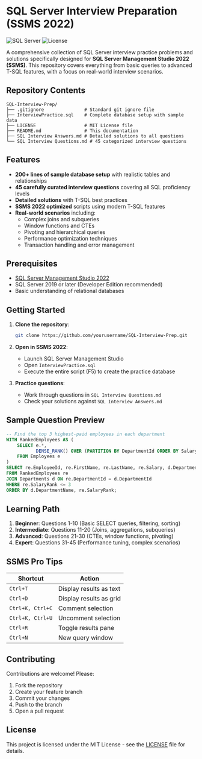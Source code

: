 # SQL Server Interview Preparation (SSMS 2022)

![SQL Server](https://img.shields.io/badge/SQL_Server-2022-blue)
![License](https://img.shields.io/badge/License-MIT-green)

A comprehensive collection of SQL Server interview practice problems and solutions specifically designed for **SQL Server Management Studio 2022 (SSMS)**. This repository covers everything from basic queries to advanced T-SQL features, with a focus on real-world interview scenarios.

## Repository Contents

```
SQL-Interview-Prep/
├── .gitignore               # Standard git ignore file
├── InterviewPractice.sql    # Complete database setup with sample data
├── LICENSE                  # MIT License file
├── README.md                # This documentation
├── SQL Interview Answers.md # Detailed solutions to all questions
└── SQL Interview Questions.md # 45 categorized interview questions
```

## Features

- **200+ lines of sample database setup** with realistic tables and relationships
- **45 carefully curated interview questions** covering all SQL proficiency levels
- **Detailed solutions** with T-SQL best practices
- **SSMS 2022 optimized** scripts using modern T-SQL features
- **Real-world scenarios** including:
  - Complex joins and subqueries
  - Window functions and CTEs
  - Pivoting and hierarchical queries
  - Performance optimization techniques
  - Transaction handling and error management

## Prerequisites

- [SQL Server Management Studio 2022](https://learn.microsoft.com/en-us/sql/ssms/download-sql-server-management-studio-ssms)
- SQL Server 2019 or later (Developer Edition recommended)
- Basic understanding of relational databases

## Getting Started

1. **Clone the repository**:
   ```bash
   git clone https://github.com/yourusername/SQL-Interview-Prep.git
   ```

2. **Open in SSMS 2022**:
   - Launch SQL Server Management Studio
   - Open `InterviewPractice.sql`
   - Execute the entire script (F5) to create the practice database

3. **Practice questions**:
   - Work through questions in `SQL Interview Questions.md`
   - Check your solutions against `SQL Interview Answers.md`

## Sample Question Preview

```sql
-- Find the top 3 highest-paid employees in each department
WITH RankedEmployees AS (
    SELECT e.*,
           DENSE_RANK() OVER (PARTITION BY DepartmentId ORDER BY Salary DESC) AS SalaryRank
    FROM Employees e
)
SELECT re.EmployeeId, re.FirstName, re.LastName, re.Salary, d.DepartmentName
FROM RankedEmployees re
JOIN Departments d ON re.DepartmentId = d.DepartmentId
WHERE re.SalaryRank <= 3
ORDER BY d.DepartmentName, re.SalaryRank;
```

## Learning Path

1. **Beginner**: Questions 1-10 (Basic SELECT queries, filtering, sorting)
2. **Intermediate**: Questions 11-20 (Joins, aggregations, subqueries)
3. **Advanced**: Questions 21-30 (CTEs, window functions, pivoting)
4. **Expert**: Questions 31-45 (Performance tuning, complex scenarios)

## SSMS Pro Tips

| Shortcut | Action |
|----------|--------|
| `Ctrl+T` | Display results as text |
| `Ctrl+D` | Display results as grid |
| `Ctrl+K, Ctrl+C` | Comment selection |
| `Ctrl+K, Ctrl+U` | Uncomment selection |
| `Ctrl+R` | Toggle results pane |
| `Ctrl+N` | New query window |

## Contributing

Contributions are welcome! Please:
1. Fork the repository
2. Create your feature branch
3. Commit your changes
4. Push to the branch
5. Open a pull request

## License

This project is licensed under the MIT License - see the [LICENSE](LICENSE) file for details.

